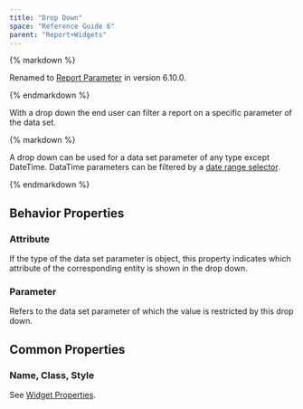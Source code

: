 ```yaml
---
title: "Drop Down"
space: "Reference Guide 6"
parent: "Report+Widgets"
---
```


<div class="alert alert-info">{% markdown %}

Renamed to [Report Parameter](Report+Parameter) in version 6.10.0.

{% endmarkdown %}</div>

With a drop down the end user can filter a report on a specific parameter of the data set.

<div class="alert alert-warning">{% markdown %}

A drop down can be used for a data set parameter of any type except DateTime. DataTime parameters can be filtered by a [date range selector](Date+Range+Selector).

{% endmarkdown %}</div>

## Behavior Properties

### Attribute

If the type of the data set parameter is object, this property indicates which attribute of the corresponding entity is shown in the drop down.

### Parameter

Refers to the data set parameter of which the value is restricted by this drop down.

## Common Properties

### Name, Class, Style

See [Widget Properties](Common+Widget+Properties).
